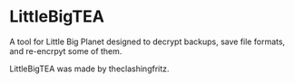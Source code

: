 # LittleBigTEA
A tool for Little Big Planet designed to decrypt backups, save file formats, and re-encrpyt some of them.

LittleBigTEA was made by theclashingfritz.